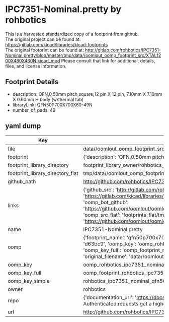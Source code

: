 # IPC7351-Nominal.pretty by rohbotics  
This is a harvested standardized copy of a footprint from github.  
The original project can be found at:  
https://gitlab.com/kicad/libraries/kicad-footprints  
The original footprint can be found at:
http://gitlab.com/rohbotics/IPC7351-Nominal.pretty/blob/master/tmp/data//oomlout_oomp_footprint_src/XTAL1200X480X460N.kicad_mod
Please consult that link for additional, details, files, and license information.  
## Footprint Details
* description: QFN,0.50mm pitch,square;12 pin X 12 pin, 7.10mm X 7.10mm X 0.60mm H body (w/thermal tab)  
* libraryLink: QFN50P700X700X60-49N  
* number_of_pads: 49  
## yaml dump  
| Key | Value |  
| --- | --- |  
| file | data//oomlout_oomp_footprint_src/IPC7351-Nominal.pretty/QFN50P700X700X60-49N.kicad_mod |  
| footprint | {'description': 'QFN,0.50mm pitch,square;12 pin X 12 pin, 7.10mm X 7.10mm X 0.60mm H body (w/thermal tab)', 'libraryLink': 'QFN50P700X700X60-49N', 'number_of_pads': 49} |  
| footprint_library_directory | footprint_library_owner/rohbotics_IPC7351-Nominal.pretty |  
| footprint_library_directory_flat | tmp/data//oomlout_oomp_footprint_src/footprints_flat/rohbotics_ipc7351_nominal_qfn50p700x700x60_49n/working |  
| github_path | http://github.com/rohbotics/IPC7351-Nominal.pretty/blob/master/tmp/data//oomlout_oomp_footprint_src/QFN50P700X700X60-49N.kicad_mod |  
| links | {'github_src': 'http://gitlab.com/rohbotics/IPC7351-Nominal.pretty/blob/master/tmp/data//oomlout_oomp_footprint_src/XTAL1200X480X460N.kicad_mod', 'github_src_repo': 'https://gitlab.com/kicad/libraries/kicad-footprints', 'oomp_bot': 'tmp/data//oomlout_oomp_footprint_src/footprints/rohbotics_ipc7351_nominal_qfn50p700x700x60_49n/working', 'oomp_bot_github': 'https://github.com/oomlout/oomlout_oomp_footprint_bot/tree/main/tmp/data//oomlout_oomp_footprint_src/footprints/rohbotics_ipc7351_nominal_qfn50p700x700x60_49n/working', 'oomp_src_flat': 'footprints_flat/tmp/data//oomlout_oomp_footprint_src/footprints_flat/rohbotics_ipc7351_nominal_qfn50p700x700x60_49n/working', 'oomp_src_flat_github': 'https://github.com/oomlout/oomlout_oomp_footprint_src/tree/main/tmp/data//oomlout_oomp_footprint_src/footprints_flat/rohbotics_ipc7351_nominal_qfn50p700x700x60_49n/working'} |  
| name | IPC7351-Nominal.pretty |  
| oomp | {'footprint_name': 'qfn50p700x700x60_49n', 'library_name': 'ipc7351_nominal', 'md5': 'd63bc98afbc53b618f4f9c7aae686543', 'md5_10': 'd63bc98afb', 'md5_5': 'd63bc', 'md5_6': 'd63bc9', 'oomp_key': 'oomp_rohbotics_ipc7351_nominal_qfn50p700x700x60_49n', 'oomp_key_extra': 'oomp_footprint_rohbotics_ipc7351_nominal_qfn50p700x700x60_49n', 'oomp_key_full': 'oomp_footprint_rohbotics_ipc7351_nominal_qfn50p700x700x60_49n_d63bc9', 'oomp_key_simple': 'rohbotics_ipc7351_nominal_qfn50p700x700x60_49n', 'original_filename': 'data//oomlout_oomp_footprint_src/IPC7351-Nominal.pretty/QFN50P700X700X60-49N.kicad_mod', 'owner_name': 'rohbotics'} |  
| oomp_key | oomp_rohbotics_ipc7351_nominal_qfn50p700x700x60_49n |  
| oomp_key_full | oomp_footprint_rohbotics_ipc7351_nominal_qfn50p700x700x60_49n |  
| oomp_key_simple | rohbotics_ipc7351_nominal_qfn50p700x700x60_49n |  
| owner | rohbotics |  
| repo | {'documentation_url': 'https://docs.github.com/rest/overview/resources-in-the-rest-api#rate-limiting', 'message': "API rate limit exceeded for 84.66.142.224. (But here's the good news: Authenticated requests get a higher rate limit. Check out the documentation for more details.)"} |  
| url | http://github.com/rohbotics/IPC7351-Nominal.pretty |  

